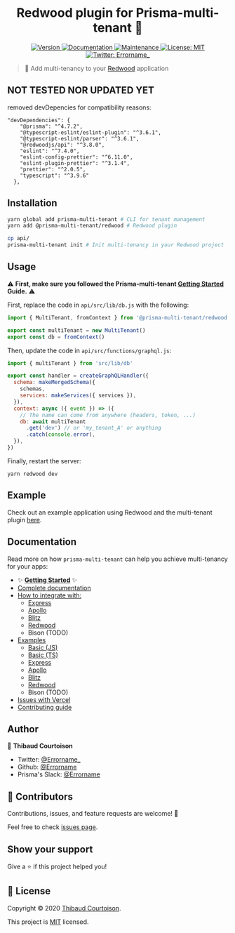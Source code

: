 <h1 align="center">Redwood plugin for Prisma-multi-tenant 🧭</h1>
<p align="center">
  <a href="https://www.npmjs.com/package/@prisma-multi-tenant/redwood">
    <img alt="Version" src="https://img.shields.io/npm/v/@prisma-multi-tenant/redwood.svg">
  </a>
  <a href="https://github.com/Errorname/prisma-multi-tenant#readme">
    <img alt="Documentation" src="https://img.shields.io/badge/documentation-yes-brightgreen.svg" target="_blank" />
  </a>
  <a href="https://github.com/Errorname/prisma-multi-tenant/graphs/commit-activity">
    <img alt="Maintenance" src="https://img.shields.io/badge/Maintained%3F-yes-green.svg" target="_blank" />
  </a>
  <a href="https://github.com/Errorname/prisma-multi-tenant/blob/master/LICENSE">
    <img alt="License: MIT" src="https://img.shields.io/badge/License-MIT-yellow.svg" target="_blank" />
  </a>
  <a href="https://twitter.com/Errorname_">
    <img alt="Twitter: Errorname_" src="https://img.shields.io/twitter/follow/Errorname_.svg?style=social" target="_blank" />
  </a>
</p>

> 🧭 Add multi-tenancy to your [Redwood](https://redwoodjs.com/) application

## NOT TESTED NOR UPDATED YET

removed devDepencies for compatibility reasons:

```
"devDependencies": {
    "@prisma": "^4.7.2",
    "@typescript-eslint/eslint-plugin": "^3.6.1",
    "@typescript-eslint/parser": "^3.6.1",
    "@redwoodjs/api": "^3.8.0",
    "eslint": "^7.4.0",
    "eslint-config-prettier": "^6.11.0",
    "eslint-plugin-prettier": "^3.1.4",
    "prettier": "^2.0.5",
    "typescript": "^3.9.6"
  },
```

## Installation

```sh
yarn global add prisma-multi-tenant # CLI for tenant management
yarn add @prisma-multi-tenant/redwood # Redwood plugin

cp api/
prisma-multi-tenant init # Init multi-tenancy in your Redwood project
```

## Usage

⚠️ **First, make sure you followed the Prisma-multi-tenant [Getting Started](https://github.com/Errorname/prisma-multi-tenant/blob/master/docs/Getting_Started.md) Guide.** ⚠️

First, replace the code in `api/src/lib/db.js` with the following:

```js
import { MultiTenant, fromContext } from '@prisma-multi-tenant/redwood'

export const multiTenant = new MultiTenant()
export const db = fromContext()
```

Then, update the code in `api/src/functions/graphql.js`:

```js
import { multiTenant } from 'src/lib/db'

export const handler = createGraphQLHandler({
  schema: makeMergedSchema({
    schemas,
    services: makeServices({ services }),
  }),
  context: async ({ event }) => ({
    // The name can come from anywhere (headers, token, ...)
    db: await multiTenant
      .get('dev') // or 'my_tenant_A' or anything
      .catch(console.error),
  }),
})
```

Finally, restart the server:

```
yarn redwood dev
```

## Example

Check out an example application using Redwood and the multi-tenant plugin [here](https://github.com/Errorname/prisma-multi-tenant/tree/master/docs/examples/redwood).

## Documentation

Read more on how `prisma-multi-tenant` can help you achieve multi-tenancy for your apps:

- ✨ [**Getting Started**](/docs/Getting_Started.md) ✨
- [Complete documentation](/docs/Complete_Documentation.md)
- [How to integrate with:](/docs/integrations)
  - [Express](/docs/integrations/Express.md)
  - [Apollo](/docs/integrations/Apollo.md)
  - [Blitz](/docs/integrations/Blitz.md)
  - [Redwood](/docs/integrations/Redwood.md)
  - Bison (TODO)
- [Examples](/docs/examples)
  - [Basic (JS)](/docs/examples/basic-js)
  - [Basic (TS)](/docs/examples/basic-ts)
  - [Express](/docs/examples/express)
  - [Apollo](/docs/examples/apollo)
  - [Blitz](/docs/examples/blitz)
  - [Redwood](/docs/examples/redwood)
  - Bison (TODO)
- [Issues with Vercel](/docs/Vercel.md)
- [Contributing guide](/docs/Contributing_Guide.md)

## Author

👤 **Thibaud Courtoison**

- Twitter: [@Errorname\_](https://twitter.com/Errorname_)
- Github: [@Errorname](https://github.com/Errorname)
- Prisma's Slack: [@Errorname](https://slack.prisma.io/)

## 🤝 Contributors

Contributions, issues, and feature requests are welcome! 🙌

Feel free to check [issues page](https://github.com/Errorname/prisma-multi-tenant/issues).

## Show your support

Give a ⭐️ if this project helped you!

## 📝 License

Copyright © 2020 [Thibaud Courtoison](https://github.com/Errorname).

This project is [MIT](https://github.com/Errorname/prisma-multi-tenant/blob/master/LICENSE) licensed.
